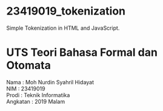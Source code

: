 # 23419019_tokenization
Simple Tokenization in HTML and JavaScript.

# UTS Teori Bahasa Formal dan Otomata

Nama      : Moh Nurdin Syahril Hidayat</br>
NIM       : 23419019</br>
Prodi     : Teknik Informatika</br>
Angkatan  : 2019 Malam</br>
